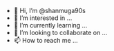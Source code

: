 - 👋 Hi, I’m @shanmuga90s
- 👀 I’m interested in ...
- 🌱 I’m currently learning ...
- 💞️ I’m looking to collaborate on ...
- 📫 How to reach me ...

<!---
shanmuga90s/shanmuga90s is a ✨ special ✨ repository because its `README.md` (this file) appears on your GitHub profile.
You can click the Preview link to take a look at your changes.
--->

